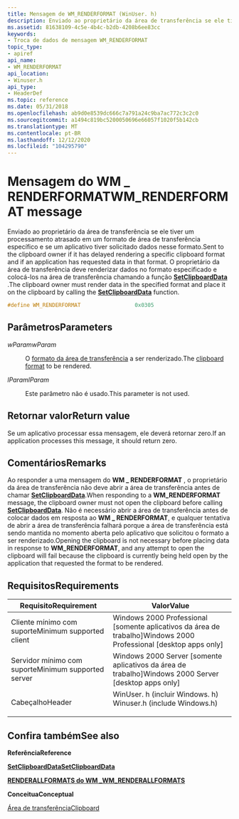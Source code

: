 ```yaml
---
title: Mensagem de WM_RENDERFORMAT (WinUser. h)
description: Enviado ao proprietário da área de transferência se ele tiver um processamento atrasado em um formato de área de transferência específico e se um aplicativo tiver solicitado dados nesse formato.
ms.assetid: 81638109-4c5e-4b4c-b2db-4208b6ee83cc
keywords:
- Troca de dados de mensagem WM_RENDERFORMAT
topic_type:
- apiref
api_name:
- WM_RENDERFORMAT
api_location:
- Winuser.h
api_type:
- HeaderDef
ms.topic: reference
ms.date: 05/31/2018
ms.openlocfilehash: ab9d0e8539dc666c7a791a24c9ba7ac772c3c2c0
ms.sourcegitcommit: a1494c819bc5200050696e66057f1020f5b142cb
ms.translationtype: MT
ms.contentlocale: pt-BR
ms.lasthandoff: 12/12/2020
ms.locfileid: "104295790"
---
```

# <a name="wm_renderformat-message"></a><span data-ttu-id="6089d-104">Mensagem do WM \_ RENDERFORMAT</span><span class="sxs-lookup"><span data-stu-id="6089d-104">WM\_RENDERFORMAT message</span></span>

<span data-ttu-id="6089d-105">Enviado ao proprietário da área de transferência se ele tiver um processamento atrasado em um formato de área de transferência específico e se um aplicativo tiver solicitado dados nesse formato.</span><span class="sxs-lookup"><span data-stu-id="6089d-105">Sent to the clipboard owner if it has delayed rendering a specific clipboard format and if an application has requested data in that format.</span></span> <span data-ttu-id="6089d-106">O proprietário da área de transferência deve renderizar dados no formato especificado e colocá-los na área de transferência chamando a função [**SetClipboardData**](/windows/win32/api/winuser/nf-winuser-setclipboarddata) .</span><span class="sxs-lookup"><span data-stu-id="6089d-106">The clipboard owner must render data in the specified format and place it on the clipboard by calling the [**SetClipboardData**](/windows/win32/api/winuser/nf-winuser-setclipboarddata) function.</span></span>


```C++
#define WM_RENDERFORMAT                 0x0305
```



## <a name="parameters"></a><span data-ttu-id="6089d-107">Parâmetros</span><span class="sxs-lookup"><span data-stu-id="6089d-107">Parameters</span></span>

<dl> <dt>

<span data-ttu-id="6089d-108">*wParam*</span><span class="sxs-lookup"><span data-stu-id="6089d-108">*wParam*</span></span> 
</dt> <dd>

<span data-ttu-id="6089d-109">O [formato da área de transferência](standard-clipboard-formats.md) a ser renderizado.</span><span class="sxs-lookup"><span data-stu-id="6089d-109">The [clipboard format](standard-clipboard-formats.md) to be rendered.</span></span>

</dd> <dt>

<span data-ttu-id="6089d-110">*lParam*</span><span class="sxs-lookup"><span data-stu-id="6089d-110">*lParam*</span></span> 
</dt> <dd>

<span data-ttu-id="6089d-111">Este parâmetro não é usado.</span><span class="sxs-lookup"><span data-stu-id="6089d-111">This parameter is not used.</span></span>

</dd> </dl>

## <a name="return-value"></a><span data-ttu-id="6089d-112">Retornar valor</span><span class="sxs-lookup"><span data-stu-id="6089d-112">Return value</span></span>

<span data-ttu-id="6089d-113">Se um aplicativo processar essa mensagem, ele deverá retornar zero.</span><span class="sxs-lookup"><span data-stu-id="6089d-113">If an application processes this message, it should return zero.</span></span>

## <a name="remarks"></a><span data-ttu-id="6089d-114">Comentários</span><span class="sxs-lookup"><span data-stu-id="6089d-114">Remarks</span></span>

<span data-ttu-id="6089d-115">Ao responder a uma mensagem do **WM \_ RENDERFORMAT** , o proprietário da área de transferência não deve abrir a área de transferência antes de chamar [**SetClipboardData**](/windows/win32/api/winuser/nf-winuser-setclipboarddata).</span><span class="sxs-lookup"><span data-stu-id="6089d-115">When responding to a **WM\_RENDERFORMAT** message, the clipboard owner must not open the clipboard before calling [**SetClipboardData**](/windows/win32/api/winuser/nf-winuser-setclipboarddata).</span></span> <span data-ttu-id="6089d-116">Não é necessário abrir a área de transferência antes de colocar dados em resposta ao **WM \_ RENDERFORMAT**, e qualquer tentativa de abrir a área de transferência falhará porque a área de transferência está sendo mantida no momento aberta pelo aplicativo que solicitou o formato a ser renderizado.</span><span class="sxs-lookup"><span data-stu-id="6089d-116">Opening the clipboard is not necessary before placing data in response to **WM\_RENDERFORMAT**, and any attempt to open the clipboard will fail because the clipboard is currently being held open by the application that requested the format to be rendered.</span></span>

## <a name="requirements"></a><span data-ttu-id="6089d-117">Requisitos</span><span class="sxs-lookup"><span data-stu-id="6089d-117">Requirements</span></span>



| <span data-ttu-id="6089d-118">Requisito</span><span class="sxs-lookup"><span data-stu-id="6089d-118">Requirement</span></span> | <span data-ttu-id="6089d-119">Valor</span><span class="sxs-lookup"><span data-stu-id="6089d-119">Value</span></span> |
|-------------------------------------|----------------------------------------------------------------------------------------------------------|
| <span data-ttu-id="6089d-120">Cliente mínimo com suporte</span><span class="sxs-lookup"><span data-stu-id="6089d-120">Minimum supported client</span></span><br/> | <span data-ttu-id="6089d-121">Windows 2000 Professional \[somente aplicativos da área de trabalho\]</span><span class="sxs-lookup"><span data-stu-id="6089d-121">Windows 2000 Professional \[desktop apps only\]</span></span><br/>                                               |
| <span data-ttu-id="6089d-122">Servidor mínimo com suporte</span><span class="sxs-lookup"><span data-stu-id="6089d-122">Minimum supported server</span></span><br/> | <span data-ttu-id="6089d-123">Windows 2000 Server \[somente aplicativos da área de trabalho\]</span><span class="sxs-lookup"><span data-stu-id="6089d-123">Windows 2000 Server \[desktop apps only\]</span></span><br/>                                                     |
| <span data-ttu-id="6089d-124">Cabeçalho</span><span class="sxs-lookup"><span data-stu-id="6089d-124">Header</span></span><br/>                   | <dl> <span data-ttu-id="6089d-125"><dt>WinUser. h (incluir Windows. h)</dt></span><span class="sxs-lookup"><span data-stu-id="6089d-125"><dt>Winuser.h (include Windows.h)</dt></span></span> </dl> |



## <a name="see-also"></a><span data-ttu-id="6089d-126">Confira também</span><span class="sxs-lookup"><span data-stu-id="6089d-126">See also</span></span>

<dl> <dt>

<span data-ttu-id="6089d-127">**Referência**</span><span class="sxs-lookup"><span data-stu-id="6089d-127">**Reference**</span></span>
</dt> <dt>

[<span data-ttu-id="6089d-128">**SetClipboardData**</span><span class="sxs-lookup"><span data-stu-id="6089d-128">**SetClipboardData**</span></span>](/windows/win32/api/winuser/nf-winuser-setclipboarddata)
</dt> <dt>

[<span data-ttu-id="6089d-129">**RENDERALLFORMATS do WM \_**</span><span class="sxs-lookup"><span data-stu-id="6089d-129">**WM\_RENDERALLFORMATS**</span></span>](wm-renderallformats.md)
</dt> <dt>

<span data-ttu-id="6089d-130">**Conceitua**</span><span class="sxs-lookup"><span data-stu-id="6089d-130">**Conceptual**</span></span>
</dt> <dt>

[<span data-ttu-id="6089d-131">Área de transferência</span><span class="sxs-lookup"><span data-stu-id="6089d-131">Clipboard</span></span>](clipboard.md)
</dt> </dl>

 

 





